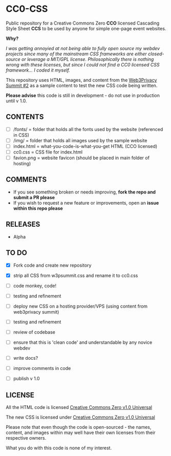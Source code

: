 # CC0-CSS

Public repository for a Creative Commons Zero **CCO** licensed Cascading Style Sheet **CCS** to be used by anyone for simple one-page event websites.

**Why?**

_I was getting annoyied at not being able to fully open source my webdev projects since many of the mainstream CSS frameworks are either closed-source or leverage a MIT/GPL license. Philosophically there is nothing wrong with these licenses, but since I could not find a CC0 licensed CSS framework... I coded it myself._

This repository uses HTML, images, and content from the [Web3Privacy Summit #2](https://github.com/web3privacy/events_web) as a sample content to test the new CSS code being written.

**Please advise** this code is still in development - do not use in production until v 1.0.

## CONTENTS

- [ ] /fonts/            =  folder that holds all the fonts used by the website (referenced in CSS)
- [ ] /img/              =  folder that holds all images used by the sample website
- [ ] index.html         =  what-you-code-is-what-you-get HTML (CCO licensed)
- [ ] cc0.css            =  CSS file for index.html
- [ ] favion.png         =  website favicon (should be placed in main folder of hosting)

## COMMENTS

- If you see something broken or needs improving, **fork the repo and submit a PR please**
- If you wish to request a new feature or improvements, open an **issue within this repo please**

## RELEASES

- Alpha
 

## TO DO 

- [x] Fork code and create new repository
- [x] strip all CSS from w3psummit.css and rename it to cc0.css
- [ ] code monkey, code!
- [ ] testing and refinement
- [ ] deploy new CSS on a hosting provider/VPS (using content from web3privacy summit)
- [ ] testing and refinement
- [ ] review of codebase
- [ ] ensure that this is 'clean code' and understandable by any novice webdev
- [ ] write docs?
- [ ] improve comments in code
- [ ] publish v 1.0


## LICENSE

All the HTML code is licensed [Creative Commons Zero v1.0 Universal](https://creativecommons.org/publicdomain/zero/1.0/)

The new CSS is licensed under [Creative Commons Zero v1.0 Universal](https://creativecommons.org/publicdomain/zero/1.0/)

Please note that even though the code is open-sourced - the names, content, and images within may well have their own licenses from their respective owners.

What you do with this code is none of my interest.
